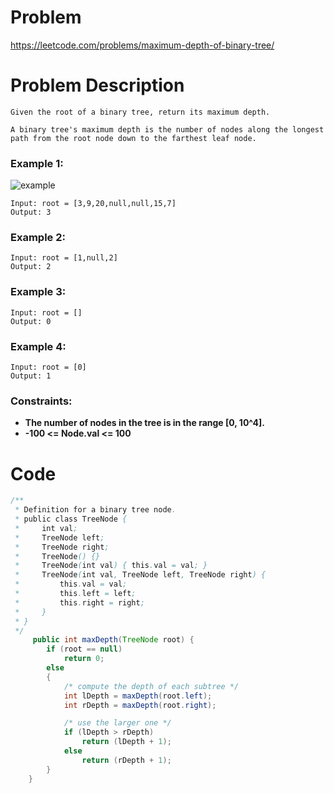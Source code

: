 # Problem
https://leetcode.com/problems/maximum-depth-of-binary-tree/
# Problem Description
```
Given the root of a binary tree, return its maximum depth.

A binary tree's maximum depth is the number of nodes along the longest path from the root node down to the farthest leaf node.
```
### Example 1:
![example](https://assets.leetcode.com/uploads/2020/11/26/tmp-tree.jpg)
```
Input: root = [3,9,20,null,null,15,7]
Output: 3
```
### Example 2:
```
Input: root = [1,null,2]
Output: 2
```
### Example 3:
```
Input: root = []
Output: 0
```
### Example 4:
```
Input: root = [0]
Output: 1
```
### Constraints:
- **The number of nodes in the tree is in the range [0, 10^4].**
- **-100 <= Node.val <= 100**

# Code
```java
/**
 * Definition for a binary tree node.
 * public class TreeNode {
 *     int val;
 *     TreeNode left;
 *     TreeNode right;
 *     TreeNode() {}
 *     TreeNode(int val) { this.val = val; }
 *     TreeNode(int val, TreeNode left, TreeNode right) {
 *         this.val = val;
 *         this.left = left;
 *         this.right = right;
 *     }
 * }
 */
     public int maxDepth(TreeNode root) {
        if (root == null)
            return 0;
        else
        {
            /* compute the depth of each subtree */
            int lDepth = maxDepth(root.left);
            int rDepth = maxDepth(root.right);

            /* use the larger one */
            if (lDepth > rDepth)
                return (lDepth + 1);
            else
                return (rDepth + 1);
        }
    }
```
